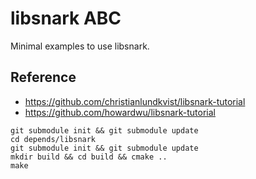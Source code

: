 # libsnark ABC

Minimal examples to use libsnark.

## Reference

- https://github.com/christianlundkvist/libsnark-tutorial
- https://github.com/howardwu/libsnark-tutorial

```bashs
git submodule init && git submodule update
cd depends/libsnark
git submodule init && git submodule update
mkdir build && cd build && cmake ..
make
```

